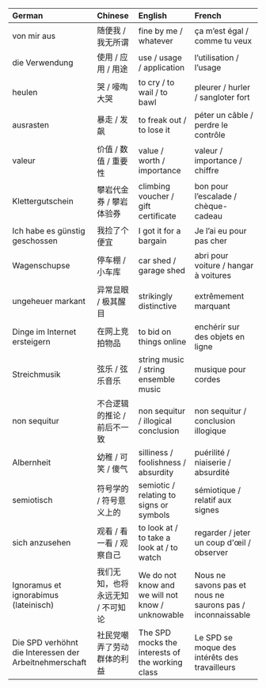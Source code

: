 | German                                                 | Chinese                           | English                                          | French                                                     |
|:-------------------------------------------------------|:----------------------------------|:-------------------------------------------------|:-----------------------------------------------------------|
| von mir aus                                            | 随便我 / 我无所谓                 | fine by me / whatever                            | ça m’est égal / comme tu veux                              |
| die Verwendung                                         | 使用 / 应用 / 用途                | use / usage / application                        | l’utilisation / l’usage                                    |
| heulen                                                 | 哭 / 嚎啕大哭                     | to cry / to wail / to bawl                       | pleurer / hurler / sangloter fort                          |
| ausrasten                                              | 暴走 / 发飙                       | to freak out / to lose it                        | péter un câble / perdre le contrôle                        |
| valeur                                                 | 价值 / 数值 / 重要性              | value / worth / importance                       | valeur / importance / chiffre                              |
| Klettergutschein                                       | 攀岩代金券 / 攀岩体验券           | climbing voucher / gift certificate              | bon pour l’escalade / chèque-cadeau                        |
| Ich habe es günstig geschossen                         | 我捡了个便宜                      | I got it for a bargain                           | Je l’ai eu pour pas cher                                   |
| Wagenschupse                                           | 停车棚 / 小车库                   | car shed / garage shed                           | abri pour voiture / hangar à voitures                      |
| ungeheuer markant                                      | 异常显眼 / 极其醒目               | strikingly distinctive                           | extrêmement marquant                                       |
| Dinge im Internet ersteigern                           | 在网上竞拍物品                    | to bid on things online                          | enchérir sur des objets en ligne                           |
| Streichmusik                                           | 弦乐 / 弦乐音乐                   | string music / string ensemble music             | musique pour cordes                                        |
| non sequitur                                           | 不合逻辑的推论 / 前后不一致       | non sequitur / illogical conclusion              | non sequitur / conclusion illogique                        |
| Albernheit                                             | 幼稚 / 可笑 / 傻气                | silliness / foolishness / absurdity              | puérilité / niaiserie / absurdité                          |
| semiotisch                                             | 符号学的 / 符号意义上的           | semiotic / relating to signs or symbols          | sémiotique / relatif aux signes                            |
| sich anzusehen                                         | 观看 / 看一看 / 观察自己          | to look at / to take a look at / to watch        | regarder / jeter un coup d'œil / observer                  |
| Ignoramus et ignorabimus (lateinisch)                  | 我们无知，也将永远无知 / 不可知论 | We do not know and we will not know / unknowable | Nous ne savons pas et nous ne saurons pas / inconnaissable |
| Die SPD verhöhnt die Interessen der Arbeitnehmerschaft | 社民党嘲弄了劳动群体的利益        | The SPD mocks the interests of the working class | Le SPD se moque des intérêts des travailleurs              |